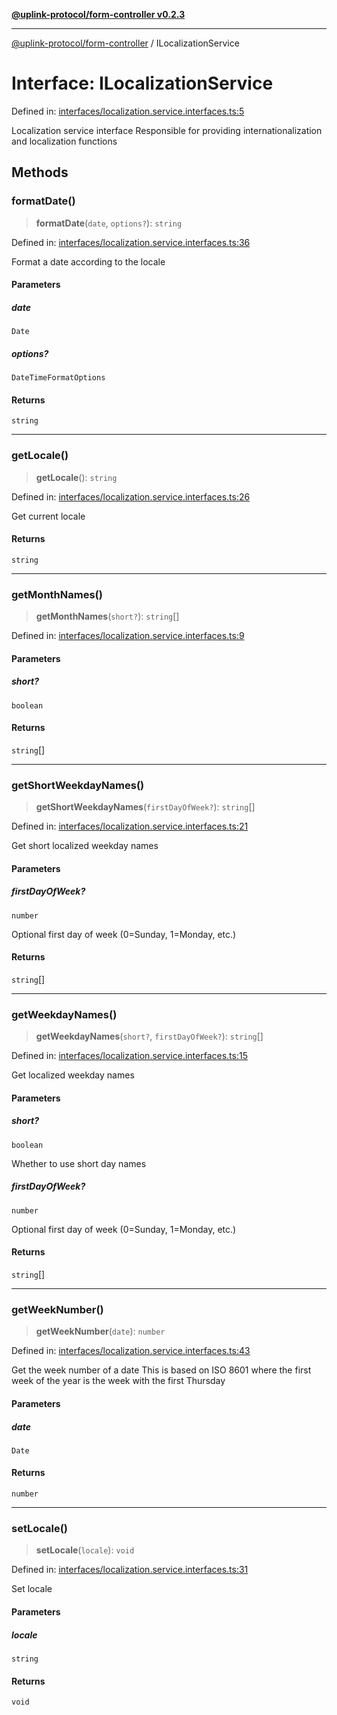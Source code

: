 [**@uplink-protocol/form-controller v0.2.3**](../README.md)

***

[@uplink-protocol/form-controller](../globals.md) / ILocalizationService

# Interface: ILocalizationService

Defined in: [interfaces/localization.service.interfaces.ts:5](https://github.com/jmkcoder/uplink-protocol-calendar/blob/b9b5d949a141a189c8cea12210e36bb76f18ad06/src/interfaces/localization.service.interfaces.ts#L5)

Localization service interface
Responsible for providing internationalization and localization functions

## Methods

### formatDate()

> **formatDate**(`date`, `options?`): `string`

Defined in: [interfaces/localization.service.interfaces.ts:36](https://github.com/jmkcoder/uplink-protocol-calendar/blob/b9b5d949a141a189c8cea12210e36bb76f18ad06/src/interfaces/localization.service.interfaces.ts#L36)

Format a date according to the locale

#### Parameters

##### date

`Date`

##### options?

`DateTimeFormatOptions`

#### Returns

`string`

***

### getLocale()

> **getLocale**(): `string`

Defined in: [interfaces/localization.service.interfaces.ts:26](https://github.com/jmkcoder/uplink-protocol-calendar/blob/b9b5d949a141a189c8cea12210e36bb76f18ad06/src/interfaces/localization.service.interfaces.ts#L26)

Get current locale

#### Returns

`string`

***

### getMonthNames()

> **getMonthNames**(`short?`): `string`[]

Defined in: [interfaces/localization.service.interfaces.ts:9](https://github.com/jmkcoder/uplink-protocol-calendar/blob/b9b5d949a141a189c8cea12210e36bb76f18ad06/src/interfaces/localization.service.interfaces.ts#L9)

#### Parameters

##### short?

`boolean`

#### Returns

`string`[]

***

### getShortWeekdayNames()

> **getShortWeekdayNames**(`firstDayOfWeek?`): `string`[]

Defined in: [interfaces/localization.service.interfaces.ts:21](https://github.com/jmkcoder/uplink-protocol-calendar/blob/b9b5d949a141a189c8cea12210e36bb76f18ad06/src/interfaces/localization.service.interfaces.ts#L21)

Get short localized weekday names

#### Parameters

##### firstDayOfWeek?

`number`

Optional first day of week (0=Sunday, 1=Monday, etc.)

#### Returns

`string`[]

***

### getWeekdayNames()

> **getWeekdayNames**(`short?`, `firstDayOfWeek?`): `string`[]

Defined in: [interfaces/localization.service.interfaces.ts:15](https://github.com/jmkcoder/uplink-protocol-calendar/blob/b9b5d949a141a189c8cea12210e36bb76f18ad06/src/interfaces/localization.service.interfaces.ts#L15)

Get localized weekday names

#### Parameters

##### short?

`boolean`

Whether to use short day names

##### firstDayOfWeek?

`number`

Optional first day of week (0=Sunday, 1=Monday, etc.)

#### Returns

`string`[]

***

### getWeekNumber()

> **getWeekNumber**(`date`): `number`

Defined in: [interfaces/localization.service.interfaces.ts:43](https://github.com/jmkcoder/uplink-protocol-calendar/blob/b9b5d949a141a189c8cea12210e36bb76f18ad06/src/interfaces/localization.service.interfaces.ts#L43)

Get the week number of a date
This is based on ISO 8601 where the first week of the year is the week with the first Thursday

#### Parameters

##### date

`Date`

#### Returns

`number`

***

### setLocale()

> **setLocale**(`locale`): `void`

Defined in: [interfaces/localization.service.interfaces.ts:31](https://github.com/jmkcoder/uplink-protocol-calendar/blob/b9b5d949a141a189c8cea12210e36bb76f18ad06/src/interfaces/localization.service.interfaces.ts#L31)

Set locale

#### Parameters

##### locale

`string`

#### Returns

`void`
